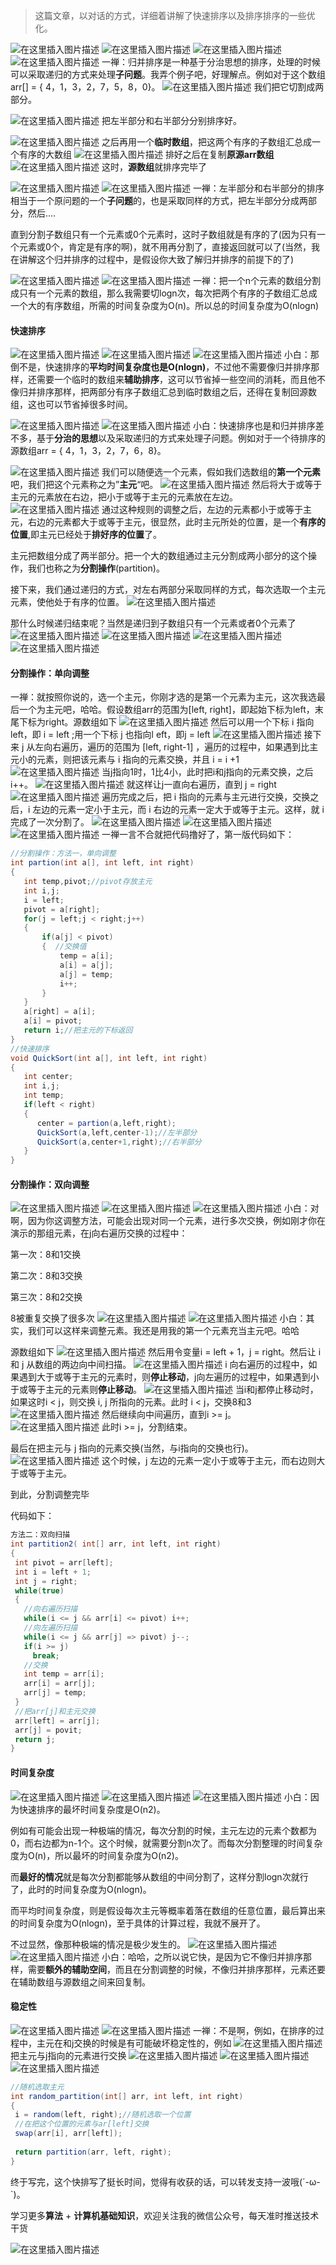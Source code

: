 > 这篇文章，以对话的方式，详细着讲解了快速排序以及排序排序的一些优化。
>

![在这里插入图片描述](https://img-blog.csdnimg.cn/20200310004121754.png?x-oss-process=image/watermark,type_ZmFuZ3poZW5naGVpdGk,shadow_10,text_aHR0cHM6Ly9ibG9nLmNzZG4ubmV0L20wXzM3OTA3Nzk3,size_16,color_FFFFFF,t_70)
![在这里插入图片描述](https://img-blog.csdnimg.cn/20200310004128518.png?x-oss-process=image/watermark,type_ZmFuZ3poZW5naGVpdGk,shadow_10,text_aHR0cHM6Ly9ibG9nLmNzZG4ubmV0L20wXzM3OTA3Nzk3,size_16,color_FFFFFF,t_70)
![在这里插入图片描述](https://img-blog.csdnimg.cn/2020031000414184.png?x-oss-process=image/watermark,type_ZmFuZ3poZW5naGVpdGk,shadow_10,text_aHR0cHM6Ly9ibG9nLmNzZG4ubmV0L20wXzM3OTA3Nzk3,size_16,color_FFFFFF,t_70)
![在这里插入图片描述](https://img-blog.csdnimg.cn/20200310004150611.png?x-oss-process=image/watermark,type_ZmFuZ3poZW5naGVpdGk,shadow_10,text_aHR0cHM6Ly9ibG9nLmNzZG4ubmV0L20wXzM3OTA3Nzk3,size_16,color_FFFFFF,t_70)
一禅：归并排序是一种基于分治思想的排序，处理的时候可以采取递归的方式来处理**子问题**。我弄个例子吧，好理解点。例如对于这个数组arr[] = { 4，1，3，2，7，5，8，0}。
![在这里插入图片描述](https://img-blog.csdnimg.cn/20200310004225760.png)
我们把它切割成两部分。

![在这里插入图片描述](https://img-blog.csdnimg.cn/20200310004250395.png)
把左半部分和右半部分分别排序好。

![在这里插入图片描述](https://img-blog.csdnimg.cn/20200310004306151.png?x-oss-process=image/watermark,type_ZmFuZ3poZW5naGVpdGk,shadow_10,text_aHR0cHM6Ly9ibG9nLmNzZG4ubmV0L20wXzM3OTA3Nzk3,size_16,color_FFFFFF,t_70)
之后再用一个**临时数组**，把这两个有序的子数组汇总成一个有序的大数组
![在这里插入图片描述](https://img-blog.csdnimg.cn/20200310004327173.png?x-oss-process=image/watermark,type_ZmFuZ3poZW5naGVpdGk,shadow_10,text_aHR0cHM6Ly9ibG9nLmNzZG4ubmV0L20wXzM3OTA3Nzk3,size_16,color_FFFFFF,t_70)
排好之后在复制**原源arr数组**
![在这里插入图片描述](https://img-blog.csdnimg.cn/20200310004352411.png?x-oss-process=image/watermark,type_ZmFuZ3poZW5naGVpdGk,shadow_10,text_aHR0cHM6Ly9ibG9nLmNzZG4ubmV0L20wXzM3OTA3Nzk3,size_16,color_FFFFFF,t_70)
这时，**源数组**就排序完毕了

![在这里插入图片描述](https://img-blog.csdnimg.cn/20200310004416692.png?x-oss-process=image/watermark,type_ZmFuZ3poZW5naGVpdGk,shadow_10,text_aHR0cHM6Ly9ibG9nLmNzZG4ubmV0L20wXzM3OTA3Nzk3,size_16,color_FFFFFF,t_70)
![在这里插入图片描述](https://img-blog.csdnimg.cn/20200310004425639.png?x-oss-process=image/watermark,type_ZmFuZ3poZW5naGVpdGk,shadow_10,text_aHR0cHM6Ly9ibG9nLmNzZG4ubmV0L20wXzM3OTA3Nzk3,size_16,color_FFFFFF,t_70)
一禅：左半部分和右半部分的排序相当于一个原问题的一个**子问题**的，也是采取同样的方式，把左半部分分成两部分，然后....



直到分割子数组只有一个元素或0个元素时，这时子数组就是有序的了(因为只有一个元素或0个，肯定是有序的啊)，就不用再分割了，直接返回就可以了(当然，我在讲解这个归并排序的过程中，是假设你大致了解归并排序的前提下的了)

![在这里插入图片描述](https://img-blog.csdnimg.cn/20200310004448375.png?x-oss-process=image/watermark,type_ZmFuZ3poZW5naGVpdGk,shadow_10,text_aHR0cHM6Ly9ibG9nLmNzZG4ubmV0L20wXzM3OTA3Nzk3,size_16,color_FFFFFF,t_70)
![在这里插入图片描述](https://img-blog.csdnimg.cn/2020031000445520.png?x-oss-process=image/watermark,type_ZmFuZ3poZW5naGVpdGk,shadow_10,text_aHR0cHM6Ly9ibG9nLmNzZG4ubmV0L20wXzM3OTA3Nzk3,size_16,color_FFFFFF,t_70)
一禅：把一个n个元素的数组分割成只有一个元素的数组，那么我需要切logn次，每次把两个有序的子数组汇总成一个大的有序数组，所需的时间复杂度为O(n)。所以总的时间复杂度为O(nlogn)

#### 快速排序

![在这里插入图片描述](https://img-blog.csdnimg.cn/20200310004520569.png?x-oss-process=image/watermark,type_ZmFuZ3poZW5naGVpdGk,shadow_10,text_aHR0cHM6Ly9ibG9nLmNzZG4ubmV0L20wXzM3OTA3Nzk3,size_16,color_FFFFFF,t_70)
![在这里插入图片描述](https://img-blog.csdnimg.cn/20200310004531248.png?x-oss-process=image/watermark,type_ZmFuZ3poZW5naGVpdGk,shadow_10,text_aHR0cHM6Ly9ibG9nLmNzZG4ubmV0L20wXzM3OTA3Nzk3,size_16,color_FFFFFF,t_70)
![在这里插入图片描述](https://img-blog.csdnimg.cn/20200310004546352.png?x-oss-process=image/watermark,type_ZmFuZ3poZW5naGVpdGk,shadow_10,text_aHR0cHM6Ly9ibG9nLmNzZG4ubmV0L20wXzM3OTA3Nzk3,size_16,color_FFFFFF,t_70)
小白：那倒不是，快速排序的**平均时间复杂度也是O(nlogn)**，不过他不需要像归并排序那样，还需要一个临时的数组来**辅助排序**，这可以节省掉一些空间的消耗，而且他不像归并排序那样，把两部分有序子数组汇总到临时数组之后，还得在复制回源数组，这也可以节省掉很多时间。

![在这里插入图片描述](https://img-blog.csdnimg.cn/20200310004633512.png?x-oss-process=image/watermark,type_ZmFuZ3poZW5naGVpdGk,shadow_10,text_aHR0cHM6Ly9ibG9nLmNzZG4ubmV0L20wXzM3OTA3Nzk3,size_16,color_FFFFFF,t_70)
![在这里插入图片描述](https://img-blog.csdnimg.cn/20200310004640895.png?x-oss-process=image/watermark,type_ZmFuZ3poZW5naGVpdGk,shadow_10,text_aHR0cHM6Ly9ibG9nLmNzZG4ubmV0L20wXzM3OTA3Nzk3,size_16,color_FFFFFF,t_70)
小白：快速排序也是和归并排序差不多，基于**分治的思想**以及采取递归的方式来处理子问题。例如对于一个待排序的源数组arr = { 4，1，3，2，7，6，8}。

![在这里插入图片描述](https://img-blog.csdnimg.cn/2020031000470012.png)
我们可以随便选一个元素，假如我们选数组的**第一个元素**吧，我们把这个元素称之为”**主元**“吧。
![在这里插入图片描述](https://img-blog.csdnimg.cn/20200310004722664.png?x-oss-process=image/watermark,type_ZmFuZ3poZW5naGVpdGk,shadow_10,text_aHR0cHM6Ly9ibG9nLmNzZG4ubmV0L20wXzM3OTA3Nzk3,size_16,color_FFFFFF,t_70)
然后将大于或等于主元的元素放在右边，把小于或等于主元的元素放在左边。
![在这里插入图片描述](https://img-blog.csdnimg.cn/20200310004736327.png?x-oss-process=image/watermark,type_ZmFuZ3poZW5naGVpdGk,shadow_10,text_aHR0cHM6Ly9ibG9nLmNzZG4ubmV0L20wXzM3OTA3Nzk3,size_16,color_FFFFFF,t_70)
通过这种规则的调整之后，左边的元素都小于或等于主元，右边的元素都大于或等于主元，很显然，此时主元所处的位置，是一个**有序的位置**,即主元已经处于**排好序的位置**了。



主元把数组分成了两半部分。把一个大的数组通过主元分割成两小部分的这个操作，我们也称之为**分割操作**(partition)。



接下来，我们通过递归的方式，对左右两部分采取同样的方式，每次选取一个主元 元素，使他处于有序的位置。
![在这里插入图片描述](https://img-blog.csdnimg.cn/20200310004826424.png?x-oss-process=image/watermark,type_ZmFuZ3poZW5naGVpdGk,shadow_10,text_aHR0cHM6Ly9ibG9nLmNzZG4ubmV0L20wXzM3OTA3Nzk3,size_16,color_FFFFFF,t_70)

那什么时候递归结束呢？当然是递归到子数组只有一个元素或者0个元素了
![在这里插入图片描述](https://img-blog.csdnimg.cn/20200310004908262.png?x-oss-process=image/watermark,type_ZmFuZ3poZW5naGVpdGk,shadow_10,text_aHR0cHM6Ly9ibG9nLmNzZG4ubmV0L20wXzM3OTA3Nzk3,size_16,color_FFFFFF,t_70)
![在这里插入图片描述](https://img-blog.csdnimg.cn/20200310004916835.png?x-oss-process=image/watermark,type_ZmFuZ3poZW5naGVpdGk,shadow_10,text_aHR0cHM6Ly9ibG9nLmNzZG4ubmV0L20wXzM3OTA3Nzk3,size_16,color_FFFFFF,t_70)
![在这里插入图片描述](https://img-blog.csdnimg.cn/20200310004923776.png?x-oss-process=image/watermark,type_ZmFuZ3poZW5naGVpdGk,shadow_10,text_aHR0cHM6Ly9ibG9nLmNzZG4ubmV0L20wXzM3OTA3Nzk3,size_16,color_FFFFFF,t_70)
![在这里插入图片描述](https://img-blog.csdnimg.cn/20200310004930701.png?x-oss-process=image/watermark,type_ZmFuZ3poZW5naGVpdGk,shadow_10,text_aHR0cHM6Ly9ibG9nLmNzZG4ubmV0L20wXzM3OTA3Nzk3,size_16,color_FFFFFF,t_70)

#### 分割操作：单向调整



一禅：就按照你说的，选一个主元，你刚才选的是第一个元素为主元，这次我选最后一个为主元吧，哈哈。假设数组arr的范围为[left, right]，即起始下标为left，末尾下标为right。源数组如下
![在这里插入图片描述](https://img-blog.csdnimg.cn/20200310005041498.png)
然后可以用一个下标 i 指向 left，即 i = left ;用一个下标 j 也指向l eft，即j = left
![在这里插入图片描述](https://img-blog.csdnimg.cn/20200310005057931.png)
接下来 j 从左向右遍历，遍历的范围为 [left, right-1] ，遍历的过程中，如果遇到比主元小的元素，则把该元素与 i 指向的元素交换，并且 i = i +1
![在这里插入图片描述](https://img-blog.csdnimg.cn/20200310005111764.png?x-oss-process=image/watermark,type_ZmFuZ3poZW5naGVpdGk,shadow_10,text_aHR0cHM6Ly9ibG9nLmNzZG4ubmV0L20wXzM3OTA3Nzk3,size_16,color_FFFFFF,t_70)
当j指向1时，1比4小，此时把i和j指向的元素交换，之后 i++。
![在这里插入图片描述](https://img-blog.csdnimg.cn/20200310005130412.png?x-oss-process=image/watermark,type_ZmFuZ3poZW5naGVpdGk,shadow_10,text_aHR0cHM6Ly9ibG9nLmNzZG4ubmV0L20wXzM3OTA3Nzk3,size_16,color_FFFFFF,t_70)
就这样让j一直向右遍历，直到 j = right
![在这里插入图片描述](https://img-blog.csdnimg.cn/20200310005145770.png)
遍历完成之后，把 i 指向的元素与主元进行交换，交换之后，i 左边的元素一定小于主元，而 i 右边的元素一定大于或等于主元。这样，就 i 完成了一次分割了。
![在这里插入图片描述](https://img-blog.csdnimg.cn/20200310005201748.png)
![在这里插入图片描述](https://img-blog.csdnimg.cn/20200310005213526.png?x-oss-process=image/watermark,type_ZmFuZ3poZW5naGVpdGk,shadow_10,text_aHR0cHM6Ly9ibG9nLmNzZG4ubmV0L20wXzM3OTA3Nzk3,size_16,color_FFFFFF,t_70)
![在这里插入图片描述](https://img-blog.csdnimg.cn/2020031000523162.png?x-oss-process=image/watermark,type_ZmFuZ3poZW5naGVpdGk,shadow_10,text_aHR0cHM6Ly9ibG9nLmNzZG4ubmV0L20wXzM3OTA3Nzk3,size_16,color_FFFFFF,t_70)
一禅一言不合就把代码撸好了，第一版代码如下：
```java
//分割操作：方法一，单向调整
int partion(int a[], int left, int right)
{
   int temp,pivot;//pivot存放主元
   int i,j;
   i = left;
   pivot = a[right];
   for(j = left;j < right;j++)
   {
       if(a[j] < pivot)
       {  //交换值
           temp = a[i];
           a[i] = a[j];
           a[j] = temp;
           i++;
       }
   }
   a[right] = a[i];
   a[i] = pivot;
   return i;//把主元的下标返回
}
//快速排序
void QuickSort(int a[], int left, int right)
{
   int center;
   int i,j;
   int temp;
   if(left < right)
   {
      center = partion(a,left,right);
      QuickSort(a,left,center-1);//左半部分
      QuickSort(a,center+1,right);//右半部分
   }
}
```
#### 分割操作：双向调整

![在这里插入图片描述](https://img-blog.csdnimg.cn/20200310005316313.png?x-oss-process=image/watermark,type_ZmFuZ3poZW5naGVpdGk,shadow_10,text_aHR0cHM6Ly9ibG9nLmNzZG4ubmV0L20wXzM3OTA3Nzk3,size_16,color_FFFFFF,t_70)
![在这里插入图片描述](https://img-blog.csdnimg.cn/2020031000532433.png?x-oss-process=image/watermark,type_ZmFuZ3poZW5naGVpdGk,shadow_10,text_aHR0cHM6Ly9ibG9nLmNzZG4ubmV0L20wXzM3OTA3Nzk3,size_16,color_FFFFFF,t_70)
![在这里插入图片描述](https://img-blog.csdnimg.cn/20200310005333758.png?x-oss-process=image/watermark,type_ZmFuZ3poZW5naGVpdGk,shadow_10,text_aHR0cHM6Ly9ibG9nLmNzZG4ubmV0L20wXzM3OTA3Nzk3,size_16,color_FFFFFF,t_70)
小白：对啊，因为你这调整方法，可能会出现对同一个元素，进行多次交换，例如刚才你在演示的那组元素，在j向右遍历交换的过程中：



第一次：8和1交换

第二次：8和3交换

第三次：8和2交换



8被重复交换了很多次
![在这里插入图片描述](https://img-blog.csdnimg.cn/2020031000534861.png?x-oss-process=image/watermark,type_ZmFuZ3poZW5naGVpdGk,shadow_10,text_aHR0cHM6Ly9ibG9nLmNzZG4ubmV0L20wXzM3OTA3Nzk3,size_16,color_FFFFFF,t_70)
![在这里插入图片描述](https://img-blog.csdnimg.cn/20200310005356559.png?x-oss-process=image/watermark,type_ZmFuZ3poZW5naGVpdGk,shadow_10,text_aHR0cHM6Ly9ibG9nLmNzZG4ubmV0L20wXzM3OTA3Nzk3,size_16,color_FFFFFF,t_70)
小白：其实，我们可以这样来调整元素。我还是用我的第一个元素充当主元吧。哈哈



源数组如下
![在这里插入图片描述](https://img-blog.csdnimg.cn/20200310005639942.png)
然后用令变量i = left + 1，j = right。然后让 i 和 j 从数组的两边向中间扫描。
![在这里插入图片描述](https://img-blog.csdnimg.cn/20200310005655394.png?x-oss-process=image/watermark,type_ZmFuZ3poZW5naGVpdGk,shadow_10,text_aHR0cHM6Ly9ibG9nLmNzZG4ubmV0L20wXzM3OTA3Nzk3,size_16,color_FFFFFF,t_70)
i 向右遍历的过程中，如果遇到大于或等于主元的元素时，则**停止移动**，j向左遍历的过程中，如果遇到小于或等于主元的元素则**停止移动**。
![在这里插入图片描述](https://img-blog.csdnimg.cn/20200310005721468.png?x-oss-process=image/watermark,type_ZmFuZ3poZW5naGVpdGk,shadow_10,text_aHR0cHM6Ly9ibG9nLmNzZG4ubmV0L20wXzM3OTA3Nzk3,size_16,color_FFFFFF,t_70)
当i和j都停止移动时，如果这时i < j，则交换 i, j 所指向的元素。此时 i < j，交换8和3
![在这里插入图片描述](https://img-blog.csdnimg.cn/20200310005735378.png?x-oss-process=image/watermark,type_ZmFuZ3poZW5naGVpdGk,shadow_10,text_aHR0cHM6Ly9ibG9nLmNzZG4ubmV0L20wXzM3OTA3Nzk3,size_16,color_FFFFFF,t_70)
然后继续向中间遍历，直到i >= j。
![在这里插入图片描述](https://img-blog.csdnimg.cn/20200310005746592.png?x-oss-process=image/watermark,type_ZmFuZ3poZW5naGVpdGk,shadow_10,text_aHR0cHM6Ly9ibG9nLmNzZG4ubmV0L20wXzM3OTA3Nzk3,size_16,color_FFFFFF,t_70)
此时i >= j，分割结束。



最后在把主元与 j 指向的元素交换(当然，与i指向的交换也行)。
![在这里插入图片描述](https://img-blog.csdnimg.cn/20200310005801817.png)
这个时候，j 左边的元素一定小于或等于主元，而右边则大于或等于主元。

到此，分割调整完毕



代码如下：
```java
方法二：双向扫描
int partition2( int[] arr, int left, int right)
{
 int pivot = arr[left];
 int i = left + 1;
 int j = right;
 while(true)
 {  
   //向右遍历扫描
   while(i <= j && arr[i] <= pivot) i++;
   //向左遍历扫描
   while(i <= j && arr[j] => pivot) j--;
   if(i >= j)
     break;
   //交换
   int temp = arr[i];
   arr[i] = arr[j];
   arr[j] = temp;
 }
 //把arr[j]和主元交换
 arr[left] = arr[j];
 arr[j] = povit;
 return j;
}
```

#### 时间复杂度

![在这里插入图片描述](https://img-blog.csdnimg.cn/20200310005849489.png?x-oss-process=image/watermark,type_ZmFuZ3poZW5naGVpdGk,shadow_10,text_aHR0cHM6Ly9ibG9nLmNzZG4ubmV0L20wXzM3OTA3Nzk3,size_16,color_FFFFFF,t_70)
![在这里插入图片描述](https://img-blog.csdnimg.cn/20200310005858293.png?x-oss-process=image/watermark,type_ZmFuZ3poZW5naGVpdGk,shadow_10,text_aHR0cHM6Ly9ibG9nLmNzZG4ubmV0L20wXzM3OTA3Nzk3,size_16,color_FFFFFF,t_70)
![在这里插入图片描述](https://img-blog.csdnimg.cn/20200310005907132.png?x-oss-process=image/watermark,type_ZmFuZ3poZW5naGVpdGk,shadow_10,text_aHR0cHM6Ly9ibG9nLmNzZG4ubmV0L20wXzM3OTA3Nzk3,size_16,color_FFFFFF,t_70)
小白：因为快速排序的最坏时间复杂度是O(n2)。



例如有可能会出现一种极端的情况，每次分割的时候，主元左边的元素个数都为0，而右边都为n-1个。这个时候，就需要分割n次了。而每次分割整理的时间复杂度为O(n)，所以最坏的时间复杂度为O(n2)。



而**最好的情况**就是每次分割都能够从数组的中间分割了，这样分割logn次就行了，此时的时间复杂度为O(nlogn)。



而平均时间复杂度，则是假设每次主元等概率着落在数组的任意位置，最后算出来的时间复杂度为O(nlogn)，至于具体的计算过程，我就不展开了。



不过显然，像那种极端的情况是极少发生的。
![在这里插入图片描述](https://img-blog.csdnimg.cn/20200310005934878.png?x-oss-process=image/watermark,type_ZmFuZ3poZW5naGVpdGk,shadow_10,text_aHR0cHM6Ly9ibG9nLmNzZG4ubmV0L20wXzM3OTA3Nzk3,size_16,color_FFFFFF,t_70)
![在这里插入图片描述](https://img-blog.csdnimg.cn/202003100059438.png?x-oss-process=image/watermark,type_ZmFuZ3poZW5naGVpdGk,shadow_10,text_aHR0cHM6Ly9ibG9nLmNzZG4ubmV0L20wXzM3OTA3Nzk3,size_16,color_FFFFFF,t_70)
小白：哈哈，之所以说它快，是因为它不像归并排序那样，需要**额外的辅助空间**，而且在分割调整的时候，不像归并排序那样，元素还要在辅助数组与源数组之间来回复制。

#### 稳定性

![在这里插入图片描述](https://img-blog.csdnimg.cn/20200310010013422.png?x-oss-process=image/watermark,type_ZmFuZ3poZW5naGVpdGk,shadow_10,text_aHR0cHM6Ly9ibG9nLmNzZG4ubmV0L20wXzM3OTA3Nzk3,size_16,color_FFFFFF,t_70)
![在这里插入图片描述](https://img-blog.csdnimg.cn/20200310010019459.png?x-oss-process=image/watermark,type_ZmFuZ3poZW5naGVpdGk,shadow_10,text_aHR0cHM6Ly9ibG9nLmNzZG4ubmV0L20wXzM3OTA3Nzk3,size_16,color_FFFFFF,t_70)
一禅：不是啊，例如，在排序的过程中，主元在和j交换的时候是有可能破坏稳定性的，例如
![在这里插入图片描述](https://img-blog.csdnimg.cn/20200310010033119.png?x-oss-process=image/watermark,type_ZmFuZ3poZW5naGVpdGk,shadow_10,text_aHR0cHM6Ly9ibG9nLmNzZG4ubmV0L20wXzM3OTA3Nzk3,size_16,color_FFFFFF,t_70)
把主元与j指向的元素进行交换
![在这里插入图片描述](https://img-blog.csdnimg.cn/20200310010045732.png?x-oss-process=image/watermark,type_ZmFuZ3poZW5naGVpdGk,shadow_10,text_aHR0cHM6Ly9ibG9nLmNzZG4ubmV0L20wXzM3OTA3Nzk3,size_16,color_FFFFFF,t_70)
![在这里插入图片描述](https://img-blog.csdnimg.cn/20200310010053672.png?x-oss-process=image/watermark,type_ZmFuZ3poZW5naGVpdGk,shadow_10,text_aHR0cHM6Ly9ibG9nLmNzZG4ubmV0L20wXzM3OTA3Nzk3,size_16,color_FFFFFF,t_70)
![在这里插入图片描述](https://img-blog.csdnimg.cn/2020031001010266.png?x-oss-process=image/watermark,type_ZmFuZ3poZW5naGVpdGk,shadow_10,text_aHR0cHM6Ly9ibG9nLmNzZG4ubmV0L20wXzM3OTA3Nzk3,size_16,color_FFFFFF,t_70)

```java
//随机选取主元
int random_partition(int[] arr, int left, int right)
{
 i = random(left, right);//随机选取一个位置
 //在把这个位置的元素与ar[left]交换
 swap(arr[i], arr[left]);
 
 return partition(arr, left, right);
}
```
终于写完，这个快排写了挺长时间，觉得有收获的话，可以转发支持一波哦(´-ω-`)。

学习更多**算法** + **计算机基础知识**，欢迎关注我的微信公众号，每天准时推送技术干货

![在这里插入图片描述](https://img-blog.csdnimg.cn/20200306223728524.png?x-oss-process=image/watermark,type_ZmFuZ3poZW5naGVpdGk,shadow_10,text_aHR0cHM6Ly9ibG9nLmNzZG4ubmV0L20wXzM3OTA3Nzk3,size_16,color_FFFFFF,t_70)